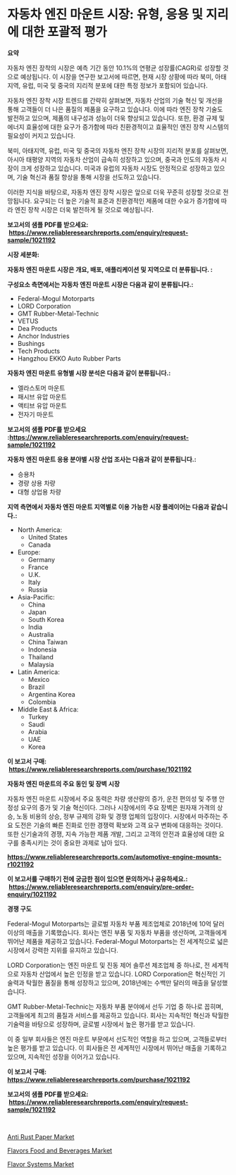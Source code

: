 <p><h1>자동차 엔진 마운트 시장: 유형, 응용 및 지리에 대한 포괄적 평가</h1></p><p><strong>요약</strong></p>
<p><p>자동차 엔진 장착의 시장은 예측 기간 동안 10.1%의 연평균 성장률(CAGR)로 성장할 것으로 예상됩니다. 이 시장을 연구한 보고서에 따르면, 현재 시장 상황에 따라 북미, 아태지역, 유럽, 미국 및 중국의 지리적 분포에 대한 특정 정보가 포함되어 있습니다. </p><p>자동차 엔진 장착 시장 트렌드를 간략히 살펴보면, 자동차 산업의 기술 혁신 및 개선을 통해 고객들이 더 나은 품질의 제품을 요구하고 있습니다. 이에 따라 엔진 장착 기술도 발전하고 있으며, 제품의 내구성과 성능이 더욱 향상되고 있습니다. 또한, 환경 규제 및 에너지 효율성에 대한 요구가 증가함에 따라 친환경적이고 효율적인 엔진 장착 시스템의 필요성이 커지고 있습니다.</p><p>북미, 아태지역, 유럽, 미국 및 중국의 자동차 엔진 장착 시장의 지리적 분포를 살펴보면, 아시아 태평양 지역의 자동차 산업이 급속히 성장하고 있으며, 중국과 인도의 자동차 시장이 크게 성장하고 있습니다. 미국과 유럽의 자동차 시장도 안정적으로 성장하고 있으며, 기술 혁신과 품질 향상을 통해 시장을 선도하고 있습니다. </p><p>이러한 지식을 바탕으로, 자동차 엔진 장착 시장은 앞으로 더욱 꾸준히 성장할 것으로 전망됩니다. 요구되는 더 높은 기술적 표준과 친환경적인 제품에 대한 수요가 증가함에 따라 엔진 장착 시장은 더욱 발전하게 될 것으로 예상됩니다.</p></p>
<p><strong>보고서의 샘플 PDF를 받으세요: &nbsp;<a href="https://www.reliableresearchreports.com/enquiry/request-sample/1021192">https://www.reliableresearchreports.com/enquiry/request-sample/1021192</a></strong></p>
<p><strong>시장 세분화:</strong></p>
<p><strong> 자동차 엔진 마운트 시장은 개요, 배포, 애플리케이션 및 지역으로 더 분류됩니다. :</strong></p>
<p><strong>구성요소 측면에서는 자동차 엔진 마운트 시장은 다음과 같이 분류됩니다.:</strong></p>
<p><ul><li>Federal-Mogul Motorparts</li><li>LORD Corporation</li><li>GMT Rubber-Metal-Technic</li><li>VETUS</li><li>Dea Products</li><li>Anchor Industries</li><li>Bushings</li><li>Tech Products</li><li>Hangzhou EKKO Auto Rubber Parts</li></ul></p>
<p><strong> 자동차 엔진 마운트 유형별 시장 분석은 다음과 같이 분류됩니다.:</strong></p>
<p><ul><li>엘라스토머 마운트</li><li>패시브 유압 마운트</li><li>액티브 유압 마운트</li><li>전자기 마운트</li></ul></p>
<p><strong>보고서의 샘플 PDF를 받으세요 :<a href="https://www.reliableresearchreports.com/enquiry/request-sample/1021192">https://www.reliableresearchreports.com/enquiry/request-sample/1021192</a></strong></p>
<p><strong> 자동차 엔진 마운트 응용 분야별 시장 산업 조사는 다음과 같이 분류됩니다.:</strong></p>
<p><ul><li>승용차</li><li>경량 상용 차량</li><li>대형 상업용 차량</li></ul></p>
<p><strong>지역 측면에서 자동차 엔진 마운트 지역별로 이용 가능한 시장 플레이어는 다음과 같습니다.:</strong></p>
<p><ul>
    <li>
        North America:
        <ul>
            <li>United States</li>
            <li>Canada</li>
        </ul>
    </li>
    <li>
        Europe:
        <ul>
            <li>Germany</li>
            <li>France</li>
            <li>U.K.</li>
            <li>Italy</li>
            <li>Russia</li>
        </ul>
    </li>
    <li>
        Asia-Pacific:
        <ul>
            <li>China</li>
            <li>Japan</li>
            <li>South Korea</li>
            <li>India</li>
            <li>Australia</li>
            <li>China Taiwan</li>
            <li>Indonesia</li>
            <li>Thailand</li>
            <li>Malaysia</li>
        </ul>
    </li>
    <li>
        Latin America:
        <ul>
            <li>Mexico</li>
            <li>Brazil</li>
            <li>Argentina Korea</li>
            <li>Colombia</li>
        </ul>
    </li>
    <li>
        Middle East & Africa:
        <ul>
            <li>Turkey</li>
            <li>Saudi</li>
            <li>Arabia</li>
            <li>UAE</li>
            <li>Korea</li>
        </ul>
    </li>
    </ul></p>
<p><strong>이 보고서 구매: &nbsp;<a href="https://www.reliableresearchreports.com/purchase/1021192">https://www.reliableresearchreports.com/purchase/1021192</a></strong></p>
<p><strong>자동차 엔진 마운트의 주요 동인 및 장벽 시장</strong></p>
<p><p>자동차 엔진 마운트 시장에서 주요 동력은 차량 생산량의 증가, 운전 편의성 및 주행 안정성 요구의 증가 및 기술 혁신이다. 그러나 시장에서의 주요 장벽은 원자재 가격의 상승, 노동 비용의 상승, 정부 규제의 강화 및 경쟁 업체의 입장이다. 시장에서 마주하는 주요 도전은 기술의 빠른 진화로 인한 경쟁력 확보와 고객 요구 변화에 대응하는 것이다. 또한 신기술과의 경쟁, 지속 가능한 제품 개발, 그리고 고객의 안전과 효율성에 대한 요구를 충족시키는 것이 중요한 과제로 남아 있다.</p></p>
<p><strong><a href="https://www.reliableresearchreports.com/automotive-engine-mounts-r1021192">https://www.reliableresearchreports.com/automotive-engine-mounts-r1021192</a></strong></p>
<p><strong>이 보고서를 구매하기 전에 궁금한 점이 있으면 문의하거나 공유하세요.: &nbsp;<a href="https://www.reliableresearchreports.com/enquiry/pre-order-enquiry/1021192">https://www.reliableresearchreports.com/enquiry/pre-order-enquiry/1021192</a></strong></p>
<p><strong>경쟁 구도</strong></p>
<p><p>Federal-Mogul Motorparts는 글로벌 자동차 부품 제조업체로 2018년에 10억 달러 이상의 매출을 기록했습니다. 회사는 엔진 부품 및 자동차 부품을 생산하며, 고객들에게 뛰어난 제품을 제공하고 있습니다. Federal-Mogul Motorparts는 전 세계적으로 넓은 시장에서 강력한 지위를 유지하고 있습니다.</p><p>LORD Corporation는 엔진 마운트 및 진동 제어 솔루션 제조업체 중 하나로, 전 세계적으로 자동차 산업에서 높은 인정을 받고 있습니다. LORD Corporation은 혁신적인 기술력과 탁월한 품질을 통해 성장하고 있으며, 2018년에는 수백만 달러의 매출을 달성했습니다.</p><p>GMT Rubber-Metal-Technic는 자동차 부품 분야에서 선두 기업 중 하나로 꼽히며, 고객들에게 최고의 품질과 서비스를 제공하고 있습니다. 회사는 지속적인 혁신과 탁월한 기술력을 바탕으로 성장하며, 글로벌 시장에서 높은 평가를 받고 있습니다.</p><p>이 중 일부 회사들은 엔진 마운트 부문에서 선도적인 역할을 하고 있으며, 고객들로부터 높은 평가를 받고 있습니다. 이 회사들은 전 세계적인 시장에서 뛰어난 매출을 기록하고 있으며, 지속적인 성장을 이어가고 있습니다.</p></p>
<p><strong>이 보고서 구매: &nbsp; <a href="https://www.reliableresearchreports.com/purchase/1021192">https://www.reliableresearchreports.com/purchase/1021192</a></strong></p>
<p><strong>보고서의 샘플 PDF를 받으세요: &nbsp;<a href="https://www.reliableresearchreports.com/enquiry/request-sample/1021192">https://www.reliableresearchreports.com/enquiry/request-sample/1021192</a></strong><strong></strong></p>
<p>&nbsp;</p>
<p><p><a href="https://unruly-ladybug-44b.notion.site/Insights-into-Anti-Rust-Paper-Market-Size-Analysing-Market-Share-Trends-and-Growth-from-2024-to-2-fe6b8e007a8e45f8b34a762a9dfe2614">Anti Rust Paper Market</a></p><p><a href="https://github.com/pgtimber/Market-Research-Report-List-2/blob/main/flavors-food-and-beverages-market.md">Flavors Food and Beverages Market</a></p><p><a href="https://github.com/lataunyatinikmelvin59ilbd0dv/Market-Research-Report-List-1/blob/main/flavor-systems-market.md">Flavor Systems Market</a></p></p>